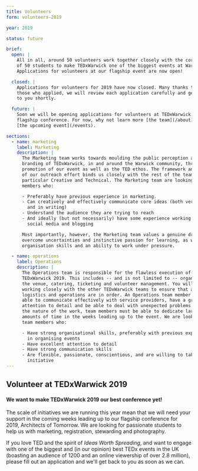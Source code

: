 ```yaml
---
title: Volunteers
form: volunteers-2019

year: 2019

status: future

brief:
  open: |
    All in all, around 50 volunteers work together closely with the core team
    of 50 students to make TEDxWarwick one of the biggest events at Warwick.
    Applications for volunteers at our flagship event are now open!

  closed: |
    Applications for volunteers for 2019 have now closed. Many thanks to all
    those who applied, we will review each application carefully and get back
    to you shortly.

  future: |
    Soon we will be opening applications for volunteers at TEDxWarwick's
    flagship conference. For now, why not learn more [the team](/about) and
    [the upcoming event](/events).

sections:
  - name: marketing
    label: Marketing
    description: |
      The Marketing team works towards moulding the public perception and the
      branding of TEDxWarwick, in and around the Warwick community, through the
      promotion of our event as well as the TED ethos. The framework and focus
      of our outreach effort binds us closely with the rest of the team, in
      particular Creative and Technical. The Marketing team are looking for
      members who:

      - Preferably have previous experience in marketing.
      - Can creatively and effectively communicate core ideas (both verbally
        and in writing)
      - Understand the audience they are trying to reach
      - And ideally (but not necessarily) have some experience working with
        social media and blogging

      Most importantly, however, the Marketing team values a genuine drive to
      overcome uncertainties and instinctive passion for learning, as well as
      organisation skills and an ability to work under pressure.

  - name: operations
    label: Operations
    description: |
      The Operations team is responsible for the flawless execution of
      TEDxWarwick 2019. This includes -- and is not limited to -- organising
      the venue, catering, ticketing and volunteer management. You will be
      working closely with the other TEDxWarwick teams to ensure that all
      logistics and operations are in order. An Operations team member must be
      able to communicate effectively with service providers, have a great
      attention to detail and be able to deal with unexpected problems. Due to
      the nature of the work, team members must be able to dedicate large
      amounts of time in the weeks leading up to the event. We are looking for
      team members who:

      - Have strong organisational skills, preferably with previous experience
        in organising events
      - Have excellent attention to detail
      - Have strong communication skills
      - Are flexible, passionate, conscientious, and are willing to take the
        initiative
---
```


## Volunteer at TEDxWarwick 2019

#### We want to make TEDxWarwick 2019 our best conference yet!

The scale of initiatives we are running this year mean that we will need your
support in the coming weeks leading up to our flagship conference for 2019,
Architects of Tomorrow. We are looking for passionate students to help us with
marketing, registration, stewarding and photography.

If you love TED and the spirit of *Ideas Worth Spreading*, and want to engage
with one of the biggest and (in our opinion) best TEDx events in the UK
(boasting an audience of 1200 and an online viewership of over 2.8 million),
please fill out an application and we'll get back to you as soon as we can.

